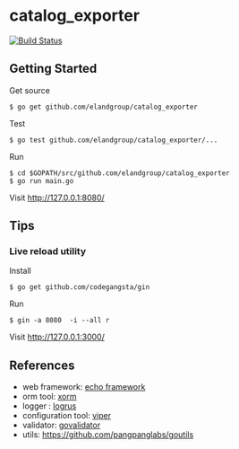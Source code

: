 # catalog_exporter

[![Build Status](https://travis-ci.org/elandgroup/catalog_exporter.svg?branch=master)](https://travis-ci.org/elandgroup/catalog_exporter)

## Getting Started

Get source
```
$ go get github.com/elandgroup/catalog_exporter
```

Test
```
$ go test github.com/elandgroup/catalog_exporter/...
```

Run
```
$ cd $GOPATH/src/github.com/elandgroup/catalog_exporter
$ go run main.go
```

Visit http://127.0.0.1:8080/

## Tips

### Live reload utility

Install
```
$ go get github.com/codegangsta/gin
```

Run
```
$ gin -a 8080  -i --all r
```

Visit http://127.0.0.1:3000/


## References

- web framework: [echo framework](https://echo.labstack.com/)
- orm tool: [xorm](http://xorm.io/)
- logger : [logrus](https://github.com/sirupsen/logrus)
- configuration tool: [viper](https://github.com/spf13/viper)
- validator: [govalidator](github.com/asaskevich/govalidator)
- utils: https://github.com/pangpanglabs/goutils